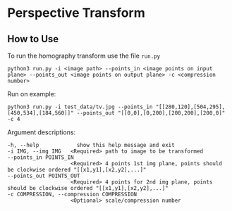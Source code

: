 # Perspective Transform





## How to Use
To run the homography transform use the file `run.py`<br>
```
python3 run.py -i <image path> --points_in <image points on input plane> --points_out <image points on output plane> -c <compression number>
```

Run on example:
```
python3 run.py -i test_data/tv.jpg --points_in "[[280,120],[504,295],[450,534],[184,560]]" --points_out "[[0,0],[0,200],[200,200],[200,0]" -c 4
```

Argument descriptions:<br>
```
-h, --help            show this help message and exit
-i IMG, --img IMG   <Required> path to image to be transformed
--points_in POINTS_IN
                    <Required> 4 points 1st img plane, points should be clockwise ordered "[[x1,y1],[x2,y2],...]"
--points_out POINTS_OUT
                    <Required> 4 points for 2nd img plane, points should be clockwise ordered "[[x1,y1],[x2,y2],...]"
-c COMPRESSION, --compression COMPRESSION
                    <Optional> scale/compression number
```

